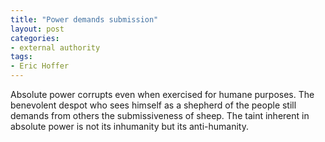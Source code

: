 ```yaml
---
title: "Power demands submission"
layout: post
categories:
- external authority
tags:
- Eric Hoffer
---
```


Absolute power corrupts even when exercised for humane purposes. The benevolent despot who sees himself as a shepherd of the people still demands from others the submissiveness of sheep. The taint inherent in absolute power is not its inhumanity but its anti-humanity.